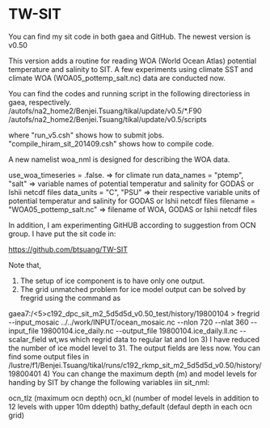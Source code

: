 # TW-SIT

You can find my sit code in both gaea and GitHub. The newest version is v0.50

This version adds a routine for reading WOA (World Ocean Atlas) potential temperature and salinity to SIT. A few experiments using climate SST and climate WOA (WOA05_pottemp_salt.nc) data are conducted now. 

You can find the codes and running script in the following directoriess in gaea, respectively.
/autofs/na2_home2/Benjei.Tsuang/tikal/update/v0.5/*.F90
/autofs/na2_home2/Benjei.Tsuang/tikal/update/v0.5/scripts

where
"run_v5.csh" shows how to submit jobs.
"compile_hiram_sit_201409.csh" shows how to compile code.

A new namelist woa_nml is designed for describing the WOA data.

   use_woa_timeseries = .false.                                         => for climate run
   data_names = "ptemp", "salt"                                         => variable names of potential temperatur and salinity for GODAS or Ishii netcdf files
   data_units = "C", "PSU"                                                 => their respective variable units of potential temperatur and salinity for GODAS or Ishii netcdf files
   filename = "WOA05_pottemp_salt.nc"                          => filename of WOA, GODAS or Ishii netcdf files


In addition, I am experimenting GitHUB according to suggestion from OCN group. I have put the sit code in:

https://github.com/btsuang/TW-SIT


Note that,
1) The setup of ice component is to have only one output.
2) The grid unmatched problem for ice model output can be solved by fregrid using the command as 

gaea7:/<5>c192_dpc_sit_m2_5d5d5d_v0.50_test/history/19800104 > fregrid --input_mosaic ../../work/INPUT/ocean_mosaic.nc --nlon 720 --nlat 360 --input_file 19800104.ice_daily.nc --output_file 19800104.ice_daily.ll.nc --scalar_field wt,ws
which regrid data to regular lat and lon 
3) I have reduced the number of ice model level to 31. The output fields are less now. You can find some output files in
/lustre/f1/Benjei.Tsuang/tikal/runs/c192_rkmp_sit_m2_5d5d5d_v0.50/history/19800401
4) You can change the maximum depth (m) and model levels for handing by SIT by change the following  variables iin sit_nml:

ocn_tlz (maximum ocn depth)
ocn_kl (number of model levels in addition to 12  levels with  upper 10m  ddepth)
bathy_default (defaul depth in each ocn grid)


